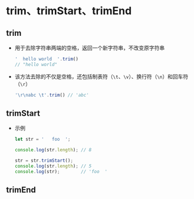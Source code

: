 # trim、trimStart、trimEnd

## trim

- 用于去除字符串两端的空格，返回一个新字符串，不改变原字符串

    ```js
    '  hello world  '.trim()
    // "hello world"
    ```

- 该方法去除的不仅是空格，还包括制表符（`\t`、`\v`）、换行符（`\n`）和回车符（`\r`）

    ```js
    '\r\nabc \t'.trim() // 'abc'
    ```

## trimStart

- 示例

    ```js
    let str = '   foo  ';

    console.log(str.length); // 8

    str = str.trimStart();
    console.log(str.length); // 5
    console.log(str);        // 'foo  '
    ```

## trimEnd
